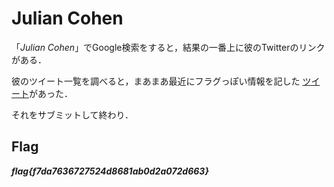 # Julian Cohen

「_Julian Cohen_」でGoogle検索をすると，結果の一番上に彼のTwitterのリンクがある．

彼のツイート一覧を調べると，まあまあ最近にフラグっぽい情報を記した
[ツイート](https://twitter.com/HockeyInJune/status/641716034068684800)があった．

それをサブミットして終わり．

## Flag
***flag{f7da7636727524d8681ab0d2a072d663}***
